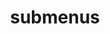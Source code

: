---
layout: page
title: submenus
nav: false
nav_order: 3
dropdown: true
children: 
    - title: publications
      permalink: /publications/
    - title: divider
    - title: projects
      permalink: /projects/
---